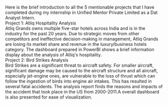 Here is the brief introduction to all the 5 mentionable projects that I have completed during my internship in Unified Mentor Private Limited as a Dat Analyst Intern.<br>
Project 1: Atliq Hospitality Analysis<br>
Atliq Grands owns multiple five-star hotels across India and is in the industry for the past 20 years. Due to strategic moves from other competitors and ineffective decision-making in management, Atliq Grands are losing its market share and revenue in the
luxury/business hotels category. The dashboard prepared in PowerBI shows a brief information display about the analysis of Atliq's hospitality. <br>
Project 2: Bird Strikes Analysis<br>
Bird Strikes are a significant threat to aircraft safety. For smaller aircraft, significant damage may be caused to the aircraft structure and all aircraft, especially jet-engine ones, are vulnerable to the loss
of thrust which can follow the ingestion of birds into engine air intakes. This has resulted in several fatal accidents. The analysis report finds the reasons and impacts of the accident
that took place in the US from 2000-2011.A overall dashboard is also presented for ease of visualization.
